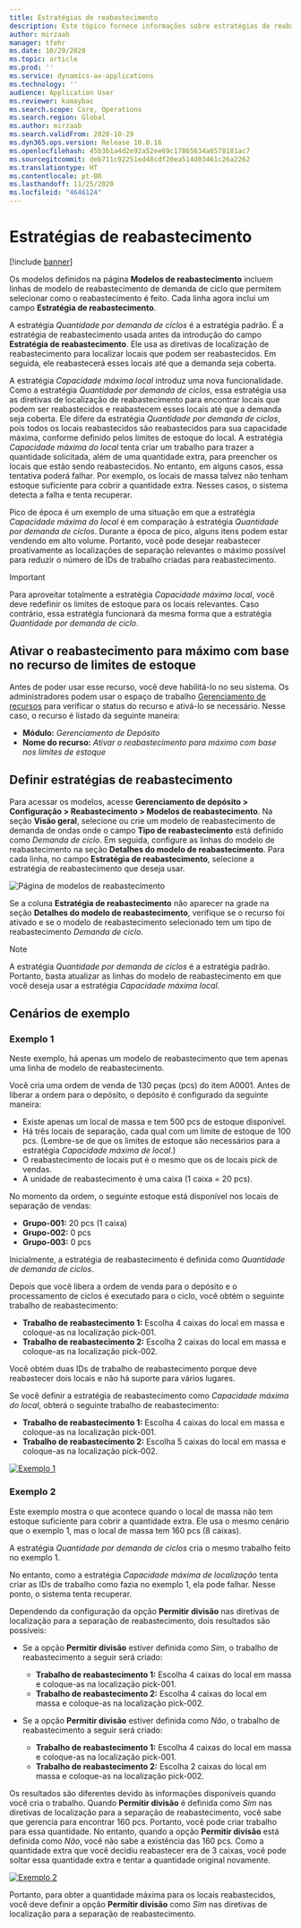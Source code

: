 ```yaml
---
title: Estratégias de reabastecimento
description: Este tópico fornece informações sobre estratégias de reabastecimento e explica como você pode usar o campo Estratégia de reabastecimento nas linhas do modelo de reabastecimento de demanda do ciclo para selecionar como o reabastecimento é feito.
author: mirzaab
manager: tfehr
ms.date: 10/29/2020
ms.topic: article
ms.prod: ''
ms.service: dynamics-ax-applications
ms.technology: ''
audience: Application User
ms.reviewer: kamaybac
ms.search.scope: Core, Operations
ms.search.region: Global
ms.author: mirzaab
ms.search.validFrom: 2020-10-29
ms.dyn365.ops.version: Release 10.0.16
ms.openlocfilehash: 45b3b1a4d2e92a52ee69c17865634a6578181ac7
ms.sourcegitcommit: deb711c92251ed48cdf20ea514d03461c26a2262
ms.translationtype: HT
ms.contentlocale: pt-BR
ms.lasthandoff: 11/25/2020
ms.locfileid: "4646124"
---
```

# <a name="replenishment-strategies"></a>Estratégias de reabastecimento

[!include [banner](../includes/banner.md)]

Os modelos definidos na página **Modelos de reabastecimento** incluem linhas de modelo de reabastecimento de demanda de ciclo que permitem selecionar como o reabastecimento é feito. Cada linha agora inclui um campo **Estratégia de reabastecimento**.

A estratégia *Quantidade por demanda de ciclos* é a estratégia padrão. É a estratégia de reabastecimento usada antes da introdução do campo **Estratégia de reabastecimento**. Ele usa as diretivas de localização de reabastecimento para localizar locais que podem ser reabastecidos. Em seguida, ele reabastecerá esses locais até que a demanda seja coberta.

A estratégia *Capacidade máxima local* introduz uma nova funcionalidade. Como a estratégia *Quantidade por demanda de ciclos*, essa estratégia usa as diretivas de localização de reabastecimento para encontrar locais que podem ser reabastecidos e reabastecem esses locais até que a demanda seja coberta. Ele difere da estratégia *Quantidade por demanda de ciclos*, pois todos os locais reabastecidos são reabastecidos para sua capacidade máxima, conforme definido pelos limites de estoque do local. A estratégia *Capacidade máxima do local* tenta criar um trabalho para trazer a quantidade solicitada, além de uma quantidade extra, para preencher os locais que estão sendo reabastecidos. No entanto, em alguns casos, essa tentativa poderá falhar. Por exemplo, os locais de massa talvez não tenham estoque suficiente para cobrir a quantidade extra. Nesses casos, o sistema detecta a falha e tenta recuperar.

Pico de época é um exemplo de uma situação em que a estratégia *Capacidade máxima do local* é em comparação à estratégia *Quantidade por demanda de ciclos*. Durante a época de pico, alguns itens podem estar vendendo em alto volume. Portanto, você pode desejar reabastecer proativamente as localizações de separação relevantes o máximo possível para reduzir o número de IDs de trabalho criadas para reabastecimento.

> [!IMPORTANT]
> Para aproveitar totalmente a estratégia *Capacidade máxima local*, você deve redefinir os limites de estoque para os locais relevantes. Caso contrário, essa estratégia funcionará da mesma forma que a estratégia *Quantidade por demanda de ciclo*.

## <a name="turn-on-the-replenish-to-max-based-on-stocking-limits-feature"></a>Ativar o reabastecimento para máximo com base no recurso de limites de estoque

Antes de poder usar esse recurso, você deve habilitá-lo no seu sistema. Os administradores podem usar o espaço de trabalho [Gerenciamento de recursos](../../fin-ops-core/fin-ops/get-started/feature-management/feature-management-overview.md) para verificar o status do recurso e ativá-lo se necessário. Nesse caso, o recurso é listado da seguinte maneira:

- **Módulo:** *Gerenciamento de Depósito*
- **Nome do recurso:** *Ativar o reabastecimento para máximo com base nos limites de estoque*

## <a name="set-up-replenishment-strategies"></a>Definir estratégias de reabastecimento

Para acessar os modelos, acesse **Gerenciamento de depósito \> Configuração \> Reabastecimento \> Modelos de reabastecimento**. Na seção **Visão geral**, selecione ou crie um modelo de reabastecimento de demanda de ondas onde o campo **Tipo de reabastecimento** está definido como *Demanda de ciclo*. Em seguida, configure as linhas do modelo de reabastecimento na seção **Detalhes do modelo de reabastecimento**. Para cada linha, no campo **Estratégia de reabastecimento**, selecione a estratégia de reabastecimento que deseja usar.

![Página de modelos de reabastecimento](media/ReplenTempWaveDmdMaxLocCap.png "Página de modelos de reabastecimento")

Se a coluna **Estratégia de reabastecimento** não aparecer na grade na seção **Detalhes do modelo de reabastecimento**, verifique se o recurso foi ativado e se o modelo de reabastecimento selecionado tem um tipo de reabastecimento *Demanda de ciclo*.

> [!NOTE]
> A estratégia *Quantidade por demanda de ciclos* é a estratégia padrão. Portanto, basta atualizar as linhas do modelo de reabastecimento em que você deseja usar a estratégia *Capacidade máxima local*.

## <a name="example-scenarios"></a>Cenários de exemplo

### <a name="example-1"></a>Exemplo 1

Neste exemplo, há apenas um modelo de reabastecimento que tem apenas uma linha de modelo de reabastecimento.

Você cria uma ordem de venda de 130 peças (pcs) do item A0001. Antes de liberar a ordem para o depósito, o depósito é configurado da seguinte maneira:

- Existe apenas um local de massa e tem 500 pcs de estoque disponível.
- Há três locais de separação, cada qual com um limite de estoque de 100 pcs. (Lembre-se de que os limites de estoque são necessários para a estratégia *Capacidade máxima de local*.)
- O reabastecimento de locais put é o mesmo que os de locais pick de vendas.
- A unidade de reabastecimento é uma caixa (1 caixa = 20 pcs).

No momento da ordem, o seguinte estoque está disponível nos locais de separação de vendas:

- **Grupo-001:** 20 pcs (1 caixa)
- **Grupo-002:** 0 pcs
- **Grupo-003:** 0 pcs

Inicialmente, a estratégia de reabastecimento é definida como *Quantidade de demanda de ciclos*.

Depois que você libera a ordem de venda para o depósito e o processamento de ciclos é executado para o ciclo, você obtém o seguinte trabalho de reabastecimento:

- **Trabalho de reabastecimento 1:** Escolha 4 caixas do local em massa e coloque-as na localização pick-001.
- **Trabalho de reabastecimento 2:** Escolha 2 caixas do local em massa e coloque-as na localização pick-002.

Você obtém duas IDs de trabalho de reabastecimento porque deve reabastecer dois locais e não há suporte para vários lugares.

Se você definir a estratégia de reabastecimento como *Capacidade máxima do local*, obterá o seguinte trabalho de reabastecimento:

- **Trabalho de reabastecimento 1:** Escolha 4 caixas do local em massa e coloque-as na localização pick-001.
- **Trabalho de reabastecimento 2:** Escolha 5 caixas do local em massa e coloque-as na localização pick-002.

[![Exemplo 1](media/ReplenTemp_example_1.png "Exemplo 1")](media/ReplenTemp_example_1_large.png)

### <a name="example-2"></a>Exemplo 2

Este exemplo mostra o que acontece quando o local de massa não tem estoque suficiente para cobrir a quantidade extra. Ele usa o mesmo cenário que o exemplo 1, mas o local de massa tem 160 pcs (8 caixas).

A estratégia *Quantidade por demanda de ciclos* cria o mesmo trabalho feito no exemplo 1.

No entanto, como a estratégia *Capacidade máxima de localização* tenta criar as IDs de trabalho como fazia no exemplo 1, ela pode falhar. Nesse ponto, o sistema tenta recuperar.

Dependendo da configuração da opção **Permitir divisão** nas diretivas de localização para a separação de reabastecimento, dois resultados são possíveis:

- Se a opção **Permitir divisão** estiver definida como *Sim*, o trabalho de reabastecimento a seguir será criado:

    - **Trabalho de reabastecimento 1:** Escolha 4 caixas do local em massa e coloque-as na localização pick-001.
    - **Trabalho de reabastecimento 2:** Escolha 4 caixas do local em massa e coloque-as na localização pick-002.

- Se a opção **Permitir divisão** estiver definida como *Não*, o trabalho de reabastecimento a seguir será criado:

    - **Trabalho de reabastecimento 1:** Escolha 4 caixas do local em massa e coloque-as na localização pick-001.
    - **Trabalho de reabastecimento 2:** Escolha 2 caixas do local em massa e coloque-as na localização pick-002.

Os resultados são diferentes devido às informações disponíveis quando você cria o trabalho. Quando **Permitir divisão** é definida como *Sim* nas diretivas de localização para a separação de reabastecimento, você sabe que gerencia para encontrar 160 pcs. Portanto, você pode criar trabalho para essa quantidade. No entanto, quando a opção **Permitir divisão** está definida como *Não*, você não sabe a existência das 160 pcs. Como a quantidade extra que você decidiu reabastecer era de 3 caixas, você pode soltar essa quantidade extra e tentar a quantidade original novamente.

[![Exemplo 2](media/ReplenTemp_example_2.png "Exemplo 2")](media/ReplenTemp_example_2_large.png)

Portanto, para obter a quantidade máxima para os locais reabastecidos, você deve definir a opção **Permitir divisão** como *Sim* nas diretivas de localização para a separação de reabastecimento.
